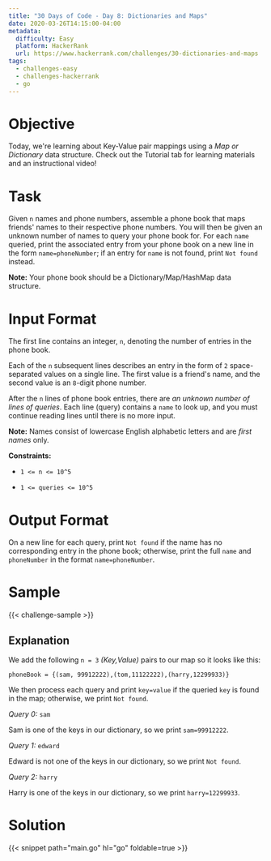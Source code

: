 ```yaml
---
title: "30 Days of Code - Day 8: Dictionaries and Maps"
date: 2020-03-26T14:15:00-04:00
metadata:
  difficulty: Easy
  platform: HackerRank
  url: https://www.hackerrank.com/challenges/30-dictionaries-and-maps
tags:
  - challenges-easy
  - challenges-hackerrank
  - go
---
```


# Objective

Today, we're learning about Key-Value pair mappings using a *Map or Dictionary*
data structure. Check out the Tutorial tab for learning materials and an
instructional video!

# Task

Given `n` names and phone numbers, assemble a phone book that maps friends'
names to their respective phone numbers. You will then be given an unknown
number of names to query your phone book for. For each `name` queried, print
the associated entry from your phone book on a new line in the form
`name=phoneNumber`; if an entry for `name` is not found, print `Not found`
instead.

**Note:** Your phone book should be a Dictionary/Map/HashMap data structure.

# Input Format

The first line contains an integer, `n`, denoting the number of entries in the
phone book.

Each of the `n` subsequent lines describes an entry in the form of `2`
space-separated values on a single line. The first value is a friend's name,
and the second value is an `8`-digit phone number.

After the `n` lines of phone book entries, there are *an unknown number of
lines of queries*. Each line (query) contains a `name` to look up, and you must
continue reading lines until there is no more input.

**Note:** Names consist of lowercase English alphabetic letters and are *first
names* only.

**Constraints:**

* `1 <= n <= 10^5`

* `1 <= queries <= 10^5`

# Output Format

On a new line for each query, print `Not found` if the name has no
corresponding entry in the phone book; otherwise, print the full `name` and
`phoneNumber` in the format `name=phoneNumber`.

# Sample

{{< challenge-sample >}}

## Explanation

We add the following `n = 3` *(Key,Value)* pairs to our map so it looks like
this:

```
phoneBook = {(sam, 99912222),(tom,11122222),(harry,12299933)}
```

We then process each query and print `key=value` if the queried `key` is found
in the map; otherwise, we print `Not found`.

*Query 0:* `sam`

Sam is one of the keys in our dictionary, so we print `sam=99912222`.

*Query 1:* `edward`

Edward is not one of the keys in our dictionary, so we print `Not found`.

*Query 2:* `harry`

Harry is one of the keys in our dictionary, so we print `harry=12299933`.

# Solution

{{< snippet path="main.go" hl="go" foldable=true >}}

